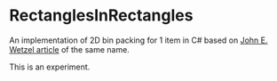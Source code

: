 # RectanglesInRectangles
An implementation of 2D bin packing for 1 item in C# based on [John E. Wetzel article](http://www.jstor.org/stable/2691523?seq=1#page_scan_tab_contents "Rectangles in Rectangles") of the same name.

This is an experiment.
